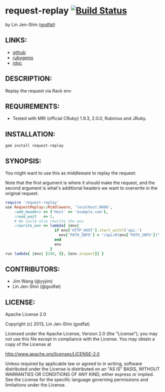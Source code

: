 # request-replay [![Build Status](https://secure.travis-ci.org/godfat/request-replay.png?branch=master)](http://travis-ci.org/godfat/request-replay)

by Lin Jen-Shin ([godfat](http://godfat.org))

## LINKS:

* [github](https://github.com/godfat/request-replay)
* [rubygems](https://rubygems.org/gems/request-replay)
* [rdoc](http://rdoc.info/github/godfat/request-replay)

## DESCRIPTION:

Replay the request via Rack env

## REQUIREMENTS:

* Tested with MRI (official CRuby) 1.9.3, 2.0.0, Rubinius and JRuby.

## INSTALLATION:

    gem install request-replay

## SYNOPSIS:

You might want to use this as middleware to replay the request:

Note that the first argument is where it should make the request,
and the second argument is what's additional headers we want to
overwrite in the original request.

``` ruby
require 'request-replay'
use RequestReplay::Middleware, 'localhost:8080',
    :add_headers => {'Host' => 'example.com'},
    :read_wait   => 5,
    # We could also rewrite the env
    :rewrite_env => lambda{ |env|
                      if env['HTTP_HOST'].start_with?('api.')
                        env['PATH_INFO'] = "/api/#{env['PATH_INFO']}"
                      end
                      env
                    }
run lambda{ |env| [200, {}, [env.inspect]] }
```

## CONTRIBUTORS:

* Jim Wang (@yyjim)
* Lin Jen-Shin (@godfat)

## LICENSE:

Apache License 2.0

Copyright (c) 2013, Lin Jen-Shin (godfat)

Licensed under the Apache License, Version 2.0 (the "License");
you may not use this file except in compliance with the License.
You may obtain a copy of the License at

<http://www.apache.org/licenses/LICENSE-2.0>

Unless required by applicable law or agreed to in writing, software
distributed under the License is distributed on an "AS IS" BASIS,
WITHOUT WARRANTIES OR CONDITIONS OF ANY KIND, either express or implied.
See the License for the specific language governing permissions and
limitations under the License.
